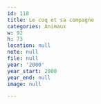 ```yaml
---
id: 118
title: Le coq et sa compagne
categories: Animaux
w: 92
h: 73
location: null
note: null
file: null
year: '2000'
year_start: 2000
year_end: null
image: null

---
```

